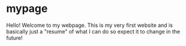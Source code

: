 # mypage
Hello!
Welcome to my webpage.
This is my very first website and is basically just a "resume" of what I can do so expect it to change in the future!
